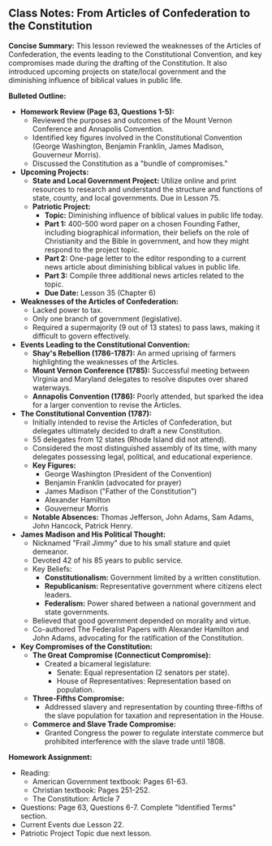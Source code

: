 ## Class Notes:  From Articles of Confederation to the Constitution

**Concise Summary:** This lesson reviewed the weaknesses of the Articles of Confederation, the events leading to the Constitutional Convention, and key compromises made during the drafting of the Constitution.  It also introduced upcoming projects on state/local government and the diminishing influence of biblical values in public life. 

**Bulleted Outline:**

* **Homework Review (Page 63, Questions 1-5):**
    * Reviewed the purposes and outcomes of the Mount Vernon Conference and Annapolis Convention.
    * Identified key figures involved in the Constitutional Convention (George Washington, Benjamin Franklin, James Madison, Gouverneur Morris).
    * Discussed the Constitution as a "bundle of compromises."
* **Upcoming Projects:**
    * **State and Local Government Project:**  Utilize online and print resources to research and understand the structure and functions of state, county, and local governments. Due in Lesson 75.
    * **Patriotic Project:**
        * **Topic:** Diminishing influence of biblical values in public life today.
        * **Part 1:** 400-500 word paper on a chosen Founding Father, including biographical information, their beliefs on the role of Christianity and the Bible in government, and how they might respond to the project topic.
        * **Part 2:** One-page letter to the editor responding to a current news article about diminishing biblical values in public life.
        * **Part 3:** Compile three additional news articles related to the topic.
        * **Due Date:** Lesson 35 (Chapter 6)
* **Weaknesses of the Articles of Confederation:**
    * Lacked power to tax.
    * Only one branch of government (legislative).
    * Required a supermajority (9 out of 13 states) to pass laws, making it difficult to govern effectively. 
* **Events Leading to the Constitutional Convention:**
    * **Shay's Rebellion (1786-1787):** An armed uprising of farmers highlighting the weaknesses of the Articles.
    * **Mount Vernon Conference (1785):** Successful meeting between Virginia and Maryland delegates to resolve disputes over shared waterways.
    * **Annapolis Convention (1786):**  Poorly attended, but sparked the idea for a larger convention to revise the Articles. 
* **The Constitutional Convention (1787):**
    * Initially intended to revise the Articles of Confederation, but delegates ultimately decided to draft a new Constitution. 
    * 55 delegates from 12 states (Rhode Island did not attend). 
    * Considered the most distinguished assembly of its time, with many delegates possessing legal, political, and educational experience.
    * **Key Figures:** 
        * George Washington (President of the Convention)
        * Benjamin Franklin (advocated for prayer)
        * James Madison ("Father of the Constitution")
        * Alexander Hamilton
        * Gouverneur Morris
    * **Notable Absences:** Thomas Jefferson, John Adams, Sam Adams, John Hancock, Patrick Henry.
* **James Madison and His Political Thought:**
    * Nicknamed "Frail Jimmy" due to his small stature and quiet demeanor.
    * Devoted 42 of his 85 years to public service.
    * Key Beliefs:
        * **Constitutionalism:**  Government limited by a written constitution.
        * **Republicanism:** Representative government where citizens elect leaders.
        * **Federalism:** Power shared between a national government and state governments.
    * Believed that good government depended on morality and virtue.
    * Co-authored The Federalist Papers with Alexander Hamilton and John Adams, advocating for the ratification of the Constitution.
* **Key Compromises of the Constitution:**
    * **The Great Compromise (Connecticut Compromise):**
        * Created a bicameral legislature:
            * Senate:  Equal representation (2 senators per state).
            * House of Representatives: Representation based on population. 
    * **Three-Fifths Compromise:**
        * Addressed slavery and representation by counting three-fifths of the slave population for taxation and representation in the House. 
    * **Commerce and Slave Trade Compromise:**
        * Granted Congress the power to regulate interstate commerce but prohibited interference with the slave trade until 1808.

**Homework Assignment:**
* Reading:
    * American Government textbook: Pages 61-63.
    * Christian textbook: Pages 251-252.
    * The Constitution: Article 7
* Questions: Page 63, Questions 6-7. Complete "Identified Terms" section.
* Current Events due Lesson 22.
* Patriotic Project Topic due next lesson. 
